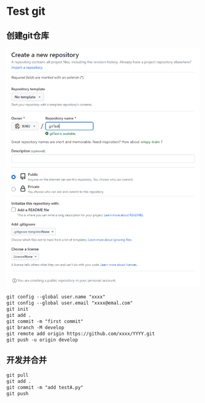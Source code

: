 # Test git
## 创建git仓库
![Alt text](image.png)
```
git config --global user.name "xxxx"
git config --global user.email "xxxx@emal.com"
git init
git add .
git commit -m "first commit"
git branch -M develop
git remote add origin https://github.com/xxxx/YYYY.git
git push -u origin develop
```

## 开发并合并
```
git pull
git add .
git commit -m "add testA.py"
git push
```